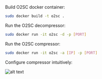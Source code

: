 Build O2SC docker container:

```sh
sudo docker build -t o2sc .
```

Run the O2SC decompressor:

```sh
sudo docker run -it o2sc -d -p [PORT]
```

Run the O2SC compressor:

```sh
sudo docker run -it o2sc -a [IP] -p [PORT]
```

Configure compressor intuitively:

![alt text](https://cn.ifn.et.tu-dresden.de/wp-content/uploads/2019/08/printscreen.png)